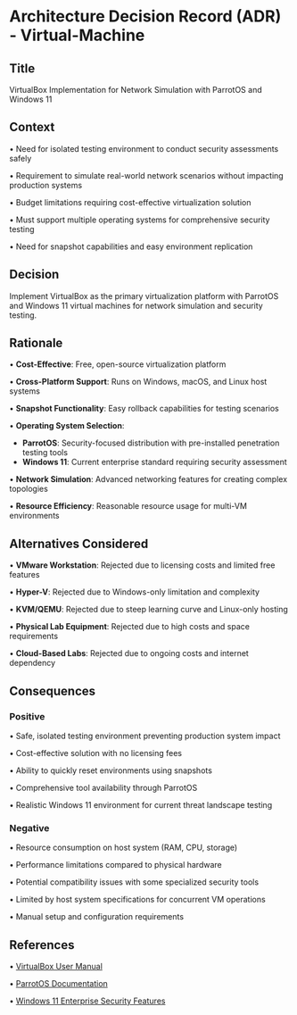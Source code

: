 # Architecture Decision Record (ADR) - Virtual-Machine

## Title

VirtualBox Implementation for Network Simulation with ParrotOS and Windows 11

## Context

• Need for isolated testing environment to conduct security assessments safely

• Requirement to simulate real-world network scenarios without impacting production systems

• Budget limitations requiring cost-effective virtualization solution

• Must support multiple operating systems for comprehensive security testing

• Need for snapshot capabilities and easy environment replication


## Decision

Implement VirtualBox as the primary virtualization platform with ParrotOS and Windows 11 virtual machines for network simulation and security testing.

## Rationale

• **Cost-Effective**: Free, open-source virtualization platform

• **Cross-Platform Support**: Runs on Windows, macOS, and Linux host systems

• **Snapshot Functionality**: Easy rollback capabilities for testing scenarios

• **Operating System Selection**:

  - **ParrotOS**: Security-focused distribution with pre-installed penetration testing tools
  - **Windows 11**: Current enterprise standard requiring security assessment

• **Network Simulation**: Advanced networking features for creating complex topologies

• **Resource Efficiency**: Reasonable resource usage for multi-VM environments

## Alternatives Considered

• **VMware Workstation**: Rejected due to licensing costs and limited free features

• **Hyper-V**: Rejected due to Windows-only limitation and complexity

• **KVM/QEMU**: Rejected due to steep learning curve and Linux-only hosting

• **Physical Lab Equipment**: Rejected due to high costs and space requirements

• **Cloud-Based Labs**: Rejected due to ongoing costs and internet dependency


## Consequences

### Positive

• Safe, isolated testing environment preventing production system impact

• Cost-effective solution with no licensing fees

• Ability to quickly reset environments using snapshots

• Comprehensive tool availability through ParrotOS

• Realistic Windows 11 environment for current threat landscape testing


### Negative

• Resource consumption on host system (RAM, CPU, storage)

• Performance limitations compared to physical hardware

• Potential compatibility issues with some specialized security tools

• Limited by host system specifications for concurrent VM operations

• Manual setup and configuration requirements


## References

• [VirtualBox User Manual](https://www.virtualbox.org/manual/)

• [ParrotOS Documentation](https://docs.parrotlinux.org/)

• [Windows 11 Enterprise Security Features](https://docs.microsoft.com/en-us/windows/security/)